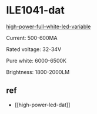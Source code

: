 
# ILE1041-dat

[high-power-full-white-led-variable](https://www.electrodragon.com/product/high-power-full-white-led-variable100w30w50w20w/)


Current: 500-600MA

Rated voltage: 32-34V

Pure white: 6000-6500K

Brightness: 1800-2000LM


## ref 

- [[high-power-led-dat]]